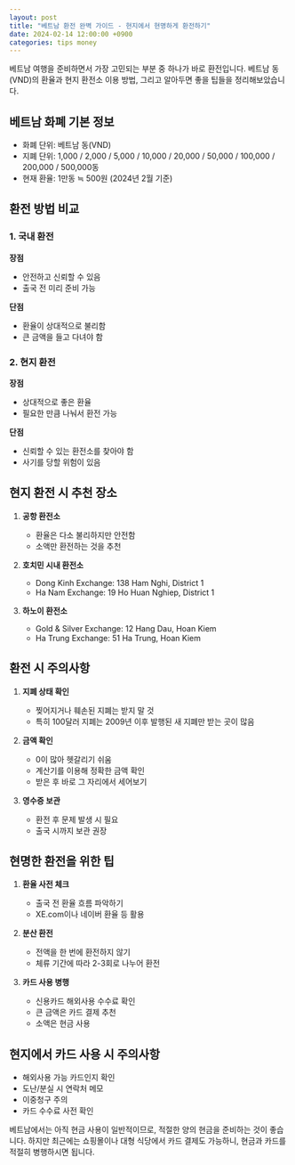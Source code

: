 ```yaml
---
layout: post
title: "베트남 환전 완벽 가이드 - 현지에서 현명하게 환전하기"
date: 2024-02-14 12:00:00 +0900
categories: tips money
---
```


베트남 여행을 준비하면서 가장 고민되는 부분 중 하나가 바로 환전입니다. 베트남 동(VND)의 환율과 현지 환전소 이용 방법, 그리고 알아두면 좋을 팁들을 정리해보았습니다.

## 베트남 화폐 기본 정보

- 화폐 단위: 베트남 동(VND)
- 지폐 단위: 1,000 / 2,000 / 5,000 / 10,000 / 20,000 / 50,000 / 100,000 / 200,000 / 500,000동
- 현재 환율: 1만동 ≒ 500원 (2024년 2월 기준)

## 환전 방법 비교

### 1. 국내 환전

**장점**
- 안전하고 신뢰할 수 있음
- 출국 전 미리 준비 가능

**단점**
- 환율이 상대적으로 불리함
- 큰 금액을 들고 다녀야 함

### 2. 현지 환전

**장점**
- 상대적으로 좋은 환율
- 필요한 만큼 나눠서 환전 가능

**단점**
- 신뢰할 수 있는 환전소를 찾아야 함
- 사기를 당할 위험이 있음

## 현지 환전 시 추천 장소

1. **공항 환전소**
   - 환율은 다소 불리하지만 안전함
   - 소액만 환전하는 것을 추천

2. **호치민 시내 환전소**
   - Dong Kinh Exchange: 138 Ham Nghi, District 1
   - Ha Nam Exchange: 19 Ho Huan Nghiep, District 1

3. **하노이 환전소**
   - Gold & Silver Exchange: 12 Hang Dau, Hoan Kiem
   - Ha Trung Exchange: 51 Ha Trung, Hoan Kiem

## 환전 시 주의사항

1. **지폐 상태 확인**
   - 찢어지거나 훼손된 지폐는 받지 말 것
   - 특히 100달러 지폐는 2009년 이후 발행된 새 지폐만 받는 곳이 많음

2. **금액 확인**
   - 0이 많아 헷갈리기 쉬움
   - 계산기를 이용해 정확한 금액 확인
   - 받은 후 바로 그 자리에서 세어보기

3. **영수증 보관**
   - 환전 후 문제 발생 시 필요
   - 출국 시까지 보관 권장

## 현명한 환전을 위한 팁

1. **환율 사전 체크**
   - 출국 전 환율 흐름 파악하기
   - XE.com이나 네이버 환율 등 활용

2. **분산 환전**
   - 전액을 한 번에 환전하지 않기
   - 체류 기간에 따라 2-3회로 나누어 환전

3. **카드 사용 병행**
   - 신용카드 해외사용 수수료 확인
   - 큰 금액은 카드 결제 추천
   - 소액은 현금 사용

## 현지에서 카드 사용 시 주의사항

- 해외사용 가능 카드인지 확인
- 도난/분실 시 연락처 메모
- 이중청구 주의
- 카드 수수료 사전 확인

베트남에서는 아직 현금 사용이 일반적이므로, 적절한 양의 현금을 준비하는 것이 좋습니다. 하지만 최근에는 쇼핑몰이나 대형 식당에서 카드 결제도 가능하니, 현금과 카드를 적절히 병행하시면 됩니다. 